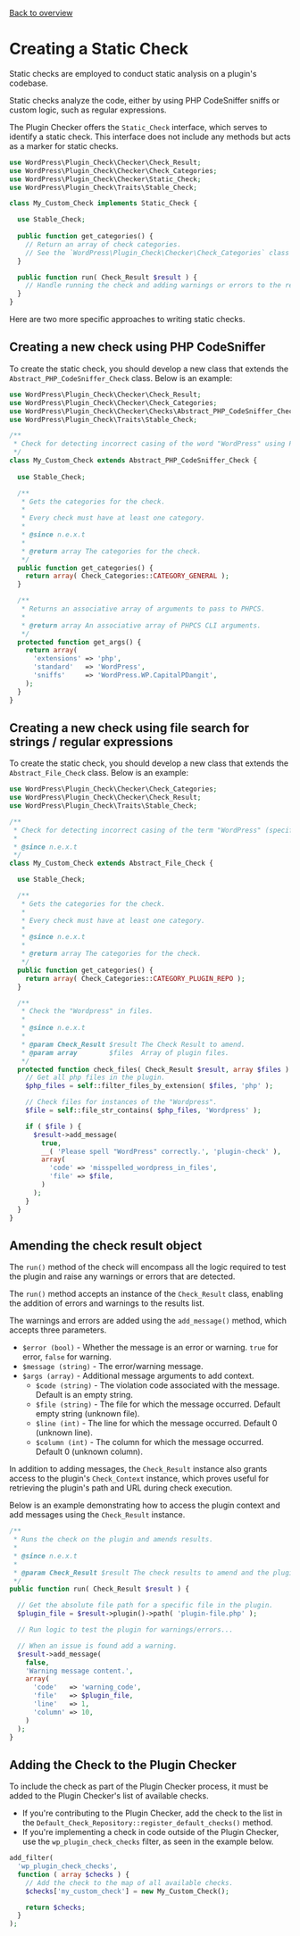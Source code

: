 [Back to overview](./README.md)

# Creating a Static Check

Static checks are employed to conduct static analysis on a plugin's codebase.

Static checks analyze the code, either by using PHP CodeSniffer sniffs or custom logic, such as regular expressions.

The Plugin Checker offers the `Static_Check` interface, which serves to identify a static check. This interface does not include any methods but acts as a marker for static checks.

```php
use WordPress\Plugin_Check\Checker\Check_Result;
use WordPress\Plugin_Check\Checker\Check_Categories;
use WordPress\Plugin_Check\Checker\Static_Check;
use WordPress\Plugin_Check\Traits\Stable_Check;

class My_Custom_Check implements Static_Check {

  use Stable_Check;
  
  public function get_categories() {
    // Return an array of check categories.
    // See the `WordPress\Plugin_Check\Checker\Check_Categories` class for available categories.
  }

  public function run( Check_Result $result ) {
    // Handle running the check and adding warnings or errors to the result.
  }
}
```

Here are two more specific approaches to writing static checks.

## Creating a new check using PHP CodeSniffer

To create the static check, you should develop a new class that extends the `Abstract_PHP_CodeSniffer_Check` class. Below is an example:

```php
use WordPress\Plugin_Check\Checker\Check_Result;
use WordPress\Plugin_Check\Checker\Check_Categories;
use WordPress\Plugin_Check\Checker\Checks\Abstract_PHP_CodeSniffer_Check;
use WordPress\Plugin_Check\Traits\Stable_Check;

/**
 * Check for detecting incorrect casing of the word "WordPress" using PHP CodeSniffer.
 */
class My_Custom_Check extends Abstract_PHP_CodeSniffer_Check {
  
  use Stable_Check;

  /**
   * Gets the categories for the check.
   *
   * Every check must have at least one category.
   *
   * @since n.e.x.t
   *
   * @return array The categories for the check.
   */
  public function get_categories() {
    return array( Check_Categories::CATEGORY_GENERAL );
  }

  /**
   * Returns an associative array of arguments to pass to PHPCS.
   *
   * @return array An associative array of PHPCS CLI arguments.
   */
  protected function get_args() {
    return array(
      'extensions' => 'php',
      'standard'   => 'WordPress',
      'sniffs'     => 'WordPress.WP.CapitalPDangit',
    );
  }
}
```

## Creating a new check using file search for strings / regular expressions

To create the static check, you should develop a new class that extends the `Abstract_File_Check` class. Below is an example:

```php
use WordPress\Plugin_Check\Checker\Check_Categories;
use WordPress\Plugin_Check\Checker\Check_Result;
use WordPress\Plugin_Check\Traits\Stable_Check;

/**
 * Check for detecting incorrect casing of the term "WordPress" (specifically "Wordpress") using string search in files.
 *
 * @since n.e.x.t
 */
class My_Custom_Check extends Abstract_File_Check {

  use Stable_Check;

  /**
   * Gets the categories for the check.
   *
   * Every check must have at least one category.
   *
   * @since n.e.x.t
   *
   * @return array The categories for the check.
   */
  public function get_categories() {
    return array( Check_Categories::CATEGORY_PLUGIN_REPO );
  }

  /**
   * Check the "Wordpress" in files.
   *
   * @since n.e.x.t
   *
   * @param Check_Result $result The Check Result to amend.
   * @param array        $files  Array of plugin files.
   */
  protected function check_files( Check_Result $result, array $files ) {
    // Get all php files in the plugin.
    $php_files = self::filter_files_by_extension( $files, 'php' );

    // Check files for instances of the "Wordpress".
    $file = self::file_str_contains( $php_files, 'Wordpress' );

    if ( $file ) {
      $result->add_message(
        true,
        __( 'Please spell "WordPress" correctly.', 'plugin-check' ),
        array(
          'code' => 'misspelled_wordpress_in_files',
          'file' => $file,
        )
      );
    }
  }
}
```

## Amending the check result object

The `run()` method of the check will encompass all the logic required to test the plugin and raise any warnings or errors that are detected.

The `run()` method accepts an instance of the `Check_Result` class, enabling the addition of errors and warnings to the results list.

The warnings and errors are added using the `add_message()` method, which accepts three parameters.

- `$error (bool)` - Whether the message is an error or warning. `true` for error, `false` for warning.
- `$message (string)` - The error/warning message.
- `$args (array)` - Additional message arguments to add context.
  - `$code (string)` - The violation code associated with the message. Default is an empty string.
  - `$file (string)` - The file for which the message occurred. Default empty string (unknown file).
  - `$line (int)` - The line for which the message occurred. Default 0 (unknown line).
  - `$column (int)` - The column for which the message occurred. Default 0 (unknown column).

In addition to adding messages, the `Check_Result` instance also grants access to the plugin's `Check_Context` instance, which proves useful for retrieving the plugin's path and URL during check execution.

Below is an example demonstrating how to access the plugin context and add messages using the `Check_Result` instance.

```php
/**
 * Runs the check on the plugin and amends results.
 *
 * @since n.e.x.t
 *
 * @param Check_Result $result The check results to amend and the plugin context.
 */
public function run( Check_Result $result ) {

  // Get the absolute file path for a specific file in the plugin.
  $plugin_file = $result->plugin()->path( 'plugin-file.php' );

  // Run logic to test the plugin for warnings/errors...

  // When an issue is found add a warning.
  $result->add_message(
    false, 
    'Warning message content.', 
    array(
      'code'   => 'warning_code',
      'file'   => $plugin_file,
      'line'   => 1,
      'column' => 10,
    )
  );
}
```

## Adding the Check to the Plugin Checker

To include the check as part of the Plugin Checker process, it must be added to the Plugin Checker's list of available checks.

- If you're contributing to the Plugin Checker, add the check to the list in the `Default_Check_Repository::register_default_checks()` method.
- If you're implementing a check in code outside of the Plugin Checker, use the `wp_plugin_check_checks` filter, as seen in the example below.

```php
add_filter(
  'wp_plugin_check_checks',
  function ( array $checks ) {
    // Add the check to the map of all available checks.
    $checks['my_custom_check'] = new My_Custom_Check();

    return $checks;
  }
);
```
